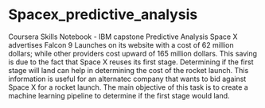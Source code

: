 # Spacex_predictive_analysis
Coursera Skills Notebook - IBM capstone  Predictive Analysis
Space X advertises Falcon 9 Launches on its website with a cost of 62 million dollars; while other providers cost upward of 165 million dollars. This saving is due to the fact that Space X reuses its first stage. 
Determining if the first stage will land can help in determining the cost of the rocket launch.
This information is useful for an alternatec company that wants to bid against Space X for a rocket launch.
The main objective of this task is to create a machine learning pipeline to determine if the first stage would land.
